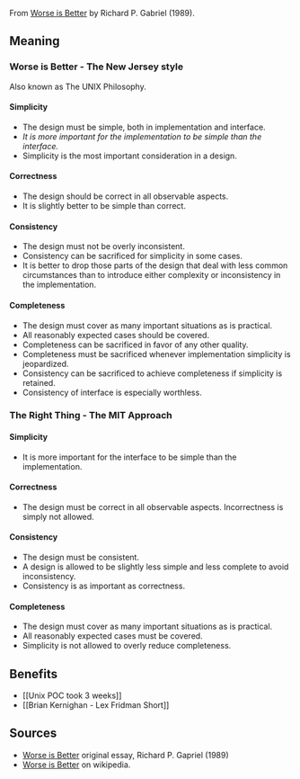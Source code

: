 
From [Worse is Better](https://dreamsongs.com/WorseIsBetter.html) by Richard P. Gabriel (1989).

## Meaning

### Worse is Better - The New Jersey style

Also known as The UNIX Philosophy.
#### Simplicity
- The design must be simple, both in implementation and interface. 
- _It is more important for the implementation to be simple than the interface._
- Simplicity is the most important consideration in a design.
#### Correctness
- The design should be correct in all observable aspects.
- It is slightly better to be simple than correct.
#### Consistency
- The design must not be overly inconsistent.
- Consistency can be sacrificed for simplicity in some cases.
- It is better to drop those parts of the design that deal with less common circumstances than to introduce either complexity or inconsistency in the implementation.
#### Completeness
- The design must cover as many important situations as is practical.
- All reasonably expected cases should be covered.
- Completeness can be sacrificed in favor of any other quality.
- Completeness must be sacrificed whenever implementation simplicity is jeopardized.
- Consistency can be sacrificed to achieve completeness if simplicity is retained.
- Consistency of interface is especially worthless.

### The Right Thing - The MIT Approach

#### Simplicity
- It is more important for the interface to be simple than the implementation.
#### Correctness
- The design must be correct in all observable aspects. Incorrectness is simply not allowed.
#### Consistency
- The design must be consistent.
- A design is allowed to be slightly less simple and less complete to avoid inconsistency.
- Consistency is as important as correctness.
#### Completeness
- The design must cover as many important situations as is practical.
- All reasonably expected cases must be covered.
- Simplicity is not allowed to overly reduce completeness.

## Benefits
- [[Unix POC took 3 weeks]]
- [[Brian Kernighan - Lex Fridman Short]]

## Sources 
- [Worse is Better](https://dreamsongs.com/WorseIsBetter.html) original essay, Richard P. Gapriel (1989)
- [Worse is Better](https://en.wikipedia.org/wiki/Worse_is_better) on wikipedia.
